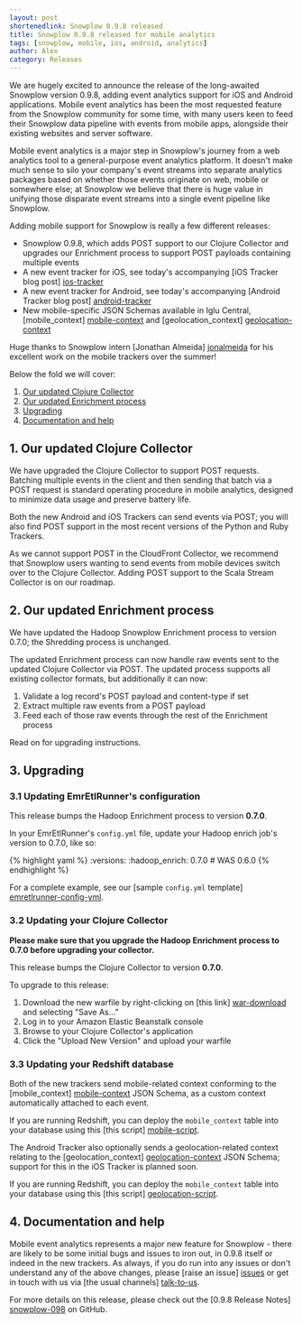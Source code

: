 ```yaml
---
layout: post
shortenedlink: Snowplow 0.9.8 released
title: Snowplow 0.9.8 released for mobile analytics
tags: [snowplow, mobile, ios, android, analytics]
author: Alex
category: Releases
---
```


We are hugely excited to announce the release of the long-awaited Snowplow version 0.9.8, adding event analytics support for iOS and Android applications. Mobile event analytics has been the most requested feature from the Snowplow community for some time, with many users keen to feed their Snowplow data pipeline with events from mobile apps, alongside their existing websites and server software.

Mobile event analytics is a major step in Snowplow's journey from a web analytics tool to a general-purpose event analytics platform. It doesn't make much sense to silo your company's event streams into separate analytics packages based on whether those events originate on web, mobile or somewhere else; at Snowplow we believe that there is huge value in unifying those disparate event streams into a single event pipeline like Snowplow.

Adding mobile support for Snowplow is really a few different releases:

* Snowplow 0.9.8, which adds POST support to our Clojure Collector and upgrades our Enrichment process to support POST payloads containing multiple events
* A new event tracker for iOS, see today's accompanying [iOS Tracker blog post] [ios-tracker]
* A new event tracker for Android, see today's accompanying [Android Tracker blog post] [android-tracker]
* New mobile-specific JSON Schemas available in Iglu Central, [mobile_context] [mobile-context] and [geolocation_context] [geolocation-context]

Huge thanks to Snowplow intern [Jonathan Almeida] [jonalmeida] for his excellent work on the mobile trackers over the summer!

Below the fold we will cover:

1. [Our updated Clojure Collector](/blog/2014/09/18/snowplow-0.9.8-released-for-mobile-analytics/#clj)
2. [Our updated Enrichment process](/blog/2014/09/18/snowplow-0.9.8-released-for-mobile-analytics/#enrich)
3. [Upgrading](/blog/2014/09/18/snowplow-0.9.8-released-for-mobile-analytics/#upgrading)
4. [Documentation and help](/blog/2014/09/18/snowplow-0.9.8-released-for-mobile-analytics/#help)

<!--more-->

<h2><a name="shredding">1. Our updated Clojure Collector</a></h2>

We have upgraded the Clojure Collector to support POST requests. Batching multiple events in the client and then sending that batch via a POST request is standard operating procedure in mobile analytics, designed to minimize data usage and preserve battery life.

Both the new Android and iOS Trackers can send events via POST; you will also find POST support in the most recent versions of the Python and Ruby Trackers.

As we cannot support POST in the CloudFront Collector, we recommend that Snowplow users wanting to send events from mobile devices switch over to the Clojure Collector. Adding POST support to the Scala Stream Collector is on our roadmap.

<h2><a name="enrich">2. Our updated Enrichment process</a></h2>

We have updated the Hadoop Snowplow Enrichment process to version 0.7.0; the Shredding process is unchanged.

The updated Enrichment process can now handle raw events sent to the updated Clojure Collector via POST. The updated process supports all existing collector formats, but additionally it can now:

1. Validate a log record's POST payload and content-type if set
2. Extract multiple raw events from a POST payload
3. Feed each of those raw events through the rest of the Enrichment process 

Read on for upgrading instructions.

<h2><a name="upgrading">3. Upgrading</a></h2>

<div class="html">
<h3><a name="upgrading-emretlrunner">3.1 Updating EmrEtlRunner's configuration</a></h3>
</div>

This release bumps the Hadoop Enrichment process to version **0.7.0**.

In your EmrEtlRunner's `config.yml` file, update your Hadoop enrich job's version to 0.7.0, like so:

{% highlight yaml %}
  :versions:
    :hadoop_enrich: 0.7.0 # WAS 0.6.0
{% endhighlight %}

For a complete example, see our [sample `config.yml` template] [emretlrunner-config-yml].

<div class="html">
<h3><a name="upgrading-collector">3.2 Updating your Clojure Collector</a></h3>
</div>

**Please make sure that you upgrade the Hadoop Enrichment process to 0.7.0 before upgrading your collector.**

This release bumps the Clojure Collector to version **0.7.0**. 

To upgrade to this release:

1. Download the new warfile by right-clicking on [this link] [war-download] and selecting "Save As..."
2. Log in to your Amazon Elastic Beanstalk console
3. Browse to your Clojure Collector's application
4. Click the "Upload New Version" and upload your warfile

<div class="html">
<h3><a name="upgrading-redshift">3.3 Updating your Redshift database</a></h3>
</div>

Both of the new trackers send mobile-related context conforming to the [mobile_context] [mobile-context] JSON Schema, as a custom context automatically attached to each event.

If you are running Redshift, you can deploy the `mobile_context` table into your database using this [this script] [mobile-script].

The Android Tracker also optionally sends a geolocation-related context relating to the [geolocation_context] [geolocation-context] JSON Schema; support for this in the iOS Tracker is planned soon.

If you are running Redshift, you can deploy the `mobile_context` table into your database using this [this script] [geolocation-script].

<h2><a name="help">4. Documentation and help</a></h2>

Mobile event analytics represents a major new feature for Snowplow - there are likely to be some initial bugs and issues to iron out, in 0.9.8 itself or indeed in the new trackers. As always, if you do run into any issues or don't understand any of the above changes, please [raise an issue] [issues] or get in touch with us via [the usual channels] [talk-to-us].

For more details on this release, please check out the [0.9.8 Release Notes] [snowplow-098] on GitHub. 

[ios-tracker]: /blog/2014/09/17/snowplow-ios-tracker-0.1.1-released/
[android-tracker]: /blog/2014/09/17/snowplow-android-tracker-0.1.1-released/
[jonalmeida]: /authors/jonathan.html

[mobile-context]: http://www.iglucentral.com/schemas/com.snowplowanalytics.snowplow/mobile_context/jsonschema/1-0-0
[geolocation-context]: http://www.iglucentral.com/schemas/com.snowplowanalytics.snowplow/geolocation_context/jsonschema/1-0-0

[emretlrunner-config-yml]: https://github.com/snowplow/snowplow/blob/master/3-enrich/emr-etl-runner/config/config.yml.sample

[war-download]: http://s3-eu-west-1.amazonaws.com/snowplow-hosted-assets/2-collectors/clojure-collector/clojure-collector-0.7.0-standalone.war

[mobile-script]: https://github.com/snowplow/snowplow/blob/master/4-storage/redshift-storage/sql/com.snowplowanalytics.snowplow/mobile_context_1.sql
[geolocation-script]: https://github.com/snowplow/snowplow/blob/master/4-storage/redshift-storage/sql/com.snowplowanalytics.snowplow/geolocation_context_1.sql

[issues]: https://github.com/snowplow/snowplow/issues
[talk-to-us]: https://github.com/snowplow/snowplow/wiki/Talk-to-us
[snowplow-098]: https://github.com/snowplow/snowplow/releases/0.9.8
